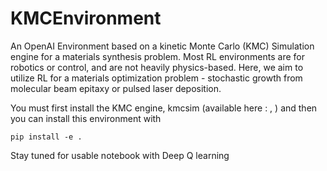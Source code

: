 # KMCEnvironment

An OpenAI Environment based on a kinetic Monte Carlo (KMC) Simulation engine for a materials synthesis problem. Most RL environments are for robotics or control, and are not heavily physics-based. Here, we aim to utilize RL for a  materials optimization problem - stochastic growth from molecular beam epitaxy or pulsed laser deposition. 

You must first install the KMC engine, kmcsim (available here : , ) and then you can install this environment with 

```pip install -e .```

Stay tuned for usable notebook with Deep Q learning 

